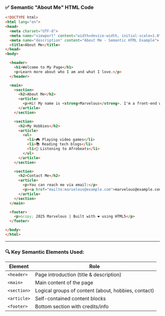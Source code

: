 ### ✅ Semantic "About Me" HTML Code

```html
<!DOCTYPE html>
<html lang="en">
<head>
  <meta charset="UTF-8">
  <meta name="viewport" content="width=device-width, initial-scale=1.0">
  <meta name="description" content="About Me - Semantic HTML Example">
  <title>About Me</title>
</head>
<body>

  <header>
    <h1>Welcome to My Page</h1>
    <p>Learn more about who I am and what I love.</p>
  </header>

  <main>
    <section>
      <h2>About Me</h2>
      <article>
        <p>Hi! My name is <strong>Marvelous</strong>. I'm a front-end web development enthusiast from Nigeria. I love turning ideas into real web pages using HTML, CSS, and JavaScript.</p>
      </article>
    </section>

    <section>
      <h2>My Hobbies</h2>
      <article>
        <ul>
          <li>🎮 Playing video games</li>
          <li>📚 Reading tech blogs</li>
          <li>🎵 Listening to Afrobeats</li>
        </ul>
      </article>
    </section>

    <section>
      <h2>Contact Me</h2>
      <article>
        <p>You can reach me via email:</p>
        <p><a href="mailto:marvelous@example.com">marvelous@example.com</a></p>
      </article>
    </section>
  </main>

  <footer>
    <p>&copy; 2025 Marvelous | Built with ❤️ using HTML5</p>
  </footer>

</body>
</html>
```

---

### 🔍 Key Semantic Elements Used:

| Element     | Role                                                |
| ----------- | --------------------------------------------------- |
| `<header>`  | Page introduction (title & description)             |
| `<main>`    | Main content of the page                            |
| `<section>` | Logical groups of content (about, hobbies, contact) |
| `<article>` | Self-contained content blocks                       |
| `<footer>`  | Bottom section with credits/info                    |
